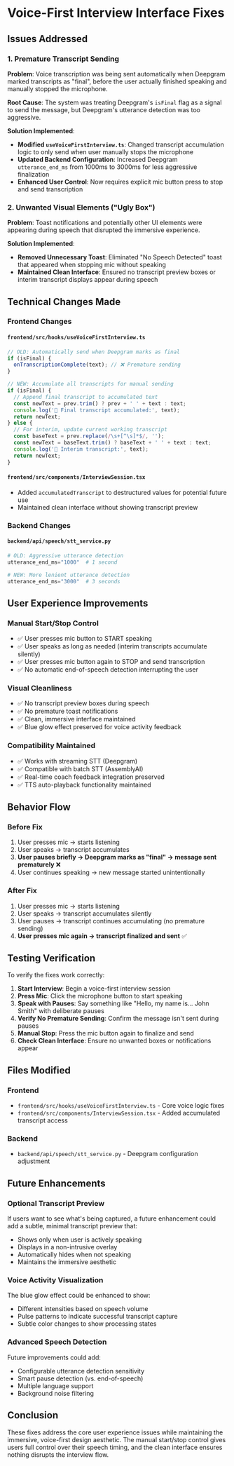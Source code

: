 # Voice-First Interview Interface Fixes

## Issues Addressed

### 1. Premature Transcript Sending
**Problem**: Voice transcription was being sent automatically when Deepgram marked transcripts as "final", before the user actually finished speaking and manually stopped the microphone.

**Root Cause**: The system was treating Deepgram's `isFinal` flag as a signal to send the message, but Deepgram's utterance detection was too aggressive.

**Solution Implemented**:
- **Modified `useVoiceFirstInterview.ts`**: Changed transcript accumulation logic to only send when user manually stops the microphone
- **Updated Backend Configuration**: Increased Deepgram `utterance_end_ms` from 1000ms to 3000ms for less aggressive finalization
- **Enhanced User Control**: Now requires explicit mic button press to stop and send transcription

### 2. Unwanted Visual Elements ("Ugly Box")
**Problem**: Toast notifications and potentially other UI elements were appearing during speech that disrupted the immersive experience.

**Solution Implemented**:
- **Removed Unnecessary Toast**: Eliminated "No Speech Detected" toast that appeared when stopping mic without speaking
- **Maintained Clean Interface**: Ensured no transcript preview boxes or interim transcript displays appear during speech

## Technical Changes Made

### Frontend Changes

#### `frontend/src/hooks/useVoiceFirstInterview.ts`
```typescript
// OLD: Automatically send when Deepgram marks as final
if (isFinal) {
  onTranscriptionComplete(text); // ❌ Premature sending
}

// NEW: Accumulate all transcripts for manual sending
if (isFinal) {
  // Append final transcript to accumulated text
  const newText = prev.trim() ? prev + ' ' + text : text;
  console.log('📝 Final transcript accumulated:', text);
  return newText;
} else {
  // For interim, update current working transcript
  const baseText = prev.replace(/\s+[^\s]*$/, '');
  const newText = baseText.trim() ? baseText + ' ' + text : text;
  console.log('📝 Interim transcript:', text);
  return newText;
}
```

#### `frontend/src/components/InterviewSession.tsx`
- Added `accumulatedTranscript` to destructured values for potential future use
- Maintained clean interface without showing transcript preview

### Backend Changes

#### `backend/api/speech/stt_service.py`
```python
# OLD: Aggressive utterance detection
utterance_end_ms="1000"  # 1 second

# NEW: More lenient utterance detection  
utterance_end_ms="3000"  # 3 seconds
```

## User Experience Improvements

### Manual Start/Stop Control
- ✅ User presses mic button to START speaking
- ✅ User speaks as long as needed (interim transcripts accumulate silently)
- ✅ User presses mic button again to STOP and send transcription
- ✅ No automatic end-of-speech detection interrupting the user

### Visual Cleanliness
- ✅ No transcript preview boxes during speech
- ✅ No premature toast notifications
- ✅ Clean, immersive interface maintained
- ✅ Blue glow effect preserved for voice activity feedback

### Compatibility Maintained
- ✅ Works with streaming STT (Deepgram)
- ✅ Compatible with batch STT (AssemblyAI) 
- ✅ Real-time coach feedback integration preserved
- ✅ TTS auto-playback functionality maintained

## Behavior Flow

### Before Fix
1. User presses mic → starts listening
2. User speaks → transcript accumulates
3. **User pauses briefly → Deepgram marks as "final" → message sent prematurely** ❌
4. User continues speaking → new message started unintentionally

### After Fix  
1. User presses mic → starts listening
2. User speaks → transcript accumulates silently
3. User pauses → transcript continues accumulating (no premature sending)
4. **User presses mic again → transcript finalized and sent** ✅

## Testing Verification

To verify the fixes work correctly:

1. **Start Interview**: Begin a voice-first interview session
2. **Press Mic**: Click the microphone button to start speaking
3. **Speak with Pauses**: Say something like "Hello, my name is... John Smith" with deliberate pauses
4. **Verify No Premature Sending**: Confirm the message isn't sent during pauses
5. **Manual Stop**: Press the mic button again to finalize and send
6. **Check Clean Interface**: Ensure no unwanted boxes or notifications appear

## Files Modified

### Frontend
- `frontend/src/hooks/useVoiceFirstInterview.ts` - Core voice logic fixes
- `frontend/src/components/InterviewSession.tsx` - Added accumulated transcript access

### Backend  
- `backend/api/speech/stt_service.py` - Deepgram configuration adjustment

## Future Enhancements

### Optional Transcript Preview
If users want to see what's being captured, a future enhancement could add a subtle, minimal transcript preview that:
- Shows only when user is actively speaking
- Displays in a non-intrusive overlay
- Automatically hides when not speaking
- Maintains the immersive aesthetic

### Voice Activity Visualization
The blue glow effect could be enhanced to show:
- Different intensities based on speech volume
- Pulse patterns to indicate successful transcript capture
- Subtle color changes to show processing states

### Advanced Speech Detection
Future improvements could add:
- Configurable utterance detection sensitivity
- Smart pause detection (vs. end-of-speech)
- Multiple language support
- Background noise filtering

## Conclusion

These fixes address the core user experience issues while maintaining the immersive, voice-first design aesthetic. The manual start/stop control gives users full control over their speech timing, and the clean interface ensures nothing disrupts the interview flow. 